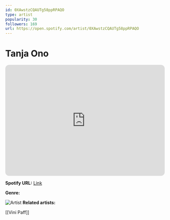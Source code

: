 ```yaml
---
id: 0XAwstzCQAUTg58ppRPAQO
type: artist
popularity: 30
followers: 169
url: https://open.spotify.com/artist/0XAwstzCQAUTg58ppRPAQO
---
```

# Tanja Ono

<iframe style="border-radius:12px" src="https://open.spotify.com/embed/artist/0XAwstzCQAUTg58ppRPAQO" width="100%" height="352" frameBorder="0" allowfullscreen="" allow="autoplay; clipboard-write; encrypted-media; fullscreen; picture-in-picture" loading="lazy"></iframe>

**Spotify URL:** [Link](https://open.spotify.com/artist/0XAwstzCQAUTg58ppRPAQO)

**Genre:** 

![Artist](https://i.scdn.co/image/ab6761610000e5eb71fb3ef615f5ecde378bcd33)
**Related artists:**

[[Vini Paff]]
